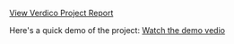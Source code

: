 [View Verdico Project Report](https://docs.google.com/document/d/1eJHKDRs5_QfxCoMFv2YeVRZQptizYNpyy7JAFSNUBm4/edit?usp=sharing)

Here's a quick demo of the project: [Watch the demo vedio](https://go.screenpal.com/watch/cTQUftnDvBo)
